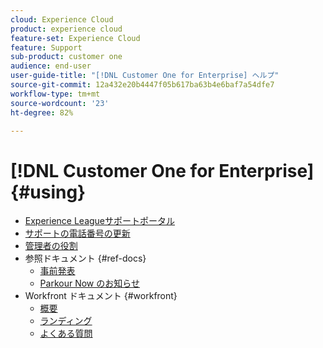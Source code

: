 ```yaml
---
cloud: Experience Cloud
product: experience cloud
feature-set: Experience Cloud
feature: Support
sub-product: customer one
audience: end-user
user-guide-title: "[!DNL Customer One for Enterprise] ヘルプ"
source-git-commit: 12a432e20b4447f05b617ba63b4e6baf7a54dfe7
workflow-type: tm+mt
source-wordcount: '23'
ht-degree: 82%

---
```



# [!DNL Customer One for Enterprise] {#using}

+ [Experience Leagueサポートポータル](home.md)
+ [サポートの電話番号の更新](phone-numbers.md)
+ [管理者の役割](admin-roles.md)
+ 参照ドキュメント {#ref-docs}
   + [事前発表](intro-customer-support.md)
   + [Parkour Now のお知らせ](parkour-now.md)
+ Workfront ドキュメント {#workfront}
   + [概要](overview.md)
   + [ランディング](landing.md)
   + [よくある質問](faq.md)


